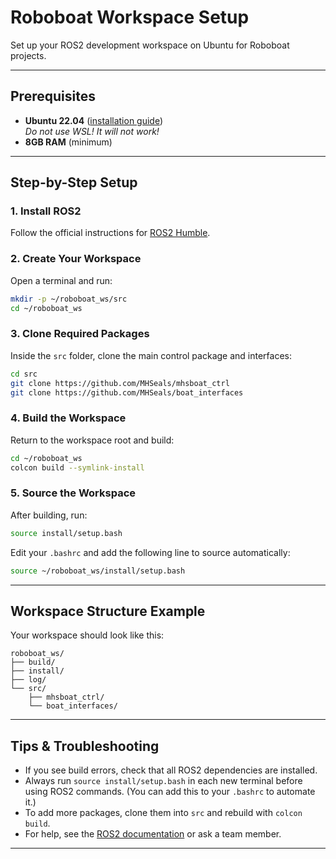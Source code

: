 # Roboboat Workspace Setup

Set up your ROS2 development workspace on Ubuntu for Roboboat projects.

---

## Prerequisites

- **Ubuntu 22.04** ([installation guide](installing_ubuntu.md))  
  *Do not use WSL! It will not work!*
- **8GB RAM** (minimum)

---

## Step-by-Step Setup

### 1. Install ROS2
Follow the official instructions for [ROS2 Humble](https://docs.ros.org/en/humble/Installation.html).

### 2. Create Your Workspace
Open a terminal and run:
```bash
mkdir -p ~/roboboat_ws/src
cd ~/roboboat_ws
```

### 3. Clone Required Packages
Inside the `src` folder, clone the main control package and interfaces:
```bash
cd src
git clone https://github.com/MHSeals/mhsboat_ctrl
git clone https://github.com/MHSeals/boat_interfaces
```

### 4. Build the Workspace
Return to the workspace root and build:
```bash
cd ~/roboboat_ws
colcon build --symlink-install
```

### 5. Source the Workspace
After building, run:
```bash
source install/setup.bash
```

Edit your `.bashrc` and add the following line to source automatically:
```bash
source ~/roboboat_ws/install/setup.bash
```

---

## Workspace Structure Example

Your workspace should look like this:
```text
roboboat_ws/
├── build/
├── install/
├── log/
└── src/
    ├── mhsboat_ctrl/
    └── boat_interfaces/
```

---

## Tips & Troubleshooting

- If you see build errors, check that all ROS2 dependencies are installed.
- Always run `source install/setup.bash` in each new terminal before using ROS2 commands. (You can add this to your `.bashrc` to automate it.)
- To add more packages, clone them into `src` and rebuild with `colcon build`.
- For help, see the [ROS2 documentation](https://docs.ros.org/en/humble/index.html) or ask a team member.

---
